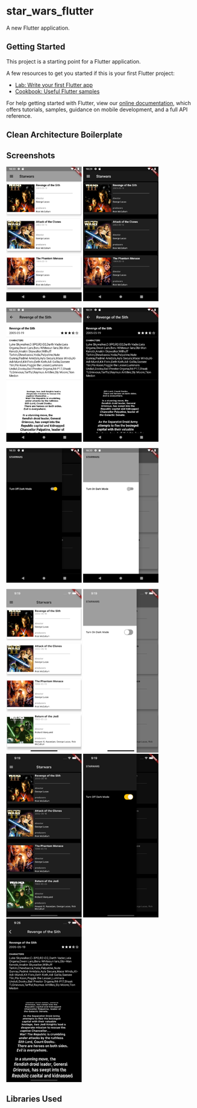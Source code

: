 # star_wars_flutter

A new Flutter application.

## Getting Started

This project is a starting point for a Flutter application.

A few resources to get you started if this is your first Flutter project:

- [Lab: Write your first Flutter app](https://flutter.dev/docs/get-started/codelab)
- [Cookbook: Useful Flutter samples](https://flutter.dev/docs/cookbook)

For help getting started with Flutter, view our
[online documentation](https://flutter.dev/docs), which offers tutorials,
samples, guidance on mobile development, and a full API reference.

## Clean Architecture Boilerplate

## Screenshots

<img src="screenshots/Screenshot_1617222626.png" width="200">  <img src="screenshots/Screenshot_1617222595.png" width="200"> 

<img src="screenshots/Screenshot_1617222653.png" width="200">  <img src="screenshots/Screenshot_1617222675.png" width="200">   

<img src="screenshots/Screenshot_1617222611.png" width="200">   <img src="screenshots/Screenshot_1617222637.png" width="200">   


<img src="screenshots/Simulator Screen Shot - iPhone 12 Pro Max - 2021-03-31 at 21.19.06.png" width="200">  <img src="screenshots/Simulator Screen Shot - iPhone 12 Pro Max - 2021-03-31 at 21.19.12.png" width="200"> <img src="screenshots/Simulator Screen Shot - iPhone 12 Pro Max - 2021-03-31 at 21.19.20.png" width="200"> <img src="screenshots/Simulator Screen Shot - iPhone 12 Pro Max - 2021-03-31 at 21.19.27.png" width="200">  <img src="screenshots/Simulator Screen Shot - iPhone 12 Pro Max - 2021-03-31 at 21.26.59.png" width="200"> 



## Libraries Used
